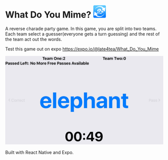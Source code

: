 #  What Do You Mime? <img src="assets/icon.png" width="40" />

A reverse charade party game. In this game, you are split into two teams. Each team select a guesser(everyone gets a turn guessing) and the rest of the team act out the words.

Test this game out on expo https://expo.io/@late4tea/What_Do_You_Mime

![](assets/IMG_1424.jpg)

Built with React Native and Expo.
